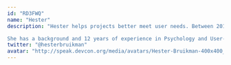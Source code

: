 ```yaml
---
id: "RD3FWQ"
name: "Hester"
description: "Hester helps projects better meet user needs. Between 2018 and 2022 she worked as core contributor to https://status.im/, helping design and ship a privacy first messenger, wallet and dapp browser. Soon to be your Web3 Discord alternative. She's the founder and boardmember of Web3 Creatives. A foundation that connects and enables creatives in Web3. Offscript and Web3UX panel are key initiatives.

She has a background and 12 years of experience in Psychology and User-System Interaction Design."
twitter: "@hesterbruikman"
avatar: "http://speak.devcon.org/media/avatars/Hester-Bruikman-400x400_High_eMWlhW0.jpg"
---
```

